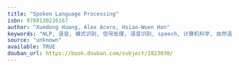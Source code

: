 ```yaml
---
title: "Spoken Language Processing"
isbn: 9780130226167
author: "Xuedong Huang, Alex Acero, Hsiao-Wuen Hon"
keywords: "NLP, 语音, 模式识别, 信号处理, 语音识别, speech, 计算机科学, 自然语言处理"
source: "unknown"
available: TRUE
douban_url: https://book.douban.com/subject/1823030/
---
```

